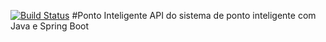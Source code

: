 [![Build Status](https://travis-ci.org/sserafim/ponto-inteligente-api.svg?branch=master)](https://travis-ci.org/sserafim/ponto-inteligente-api)
#Ponto Inteligente
API do sistema de ponto inteligente com Java e Spring Boot
